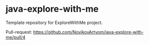 # java-explore-with-me
Template repository for ExploreWithMe project.

Pull-request:
https://github.com/NovikovArtyom/java-explore-with-me/pull/4
